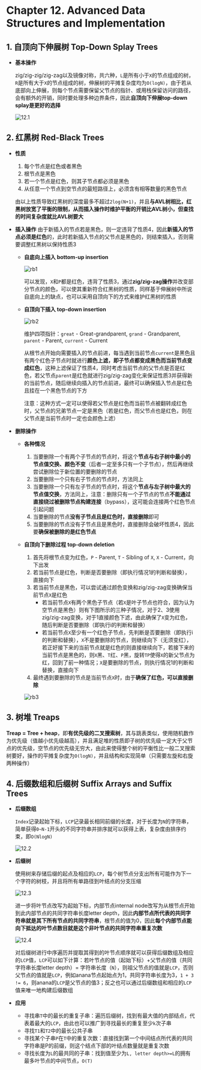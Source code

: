 # Chapter 12. Advanced Data Structures and Implementation

## 1. 自顶向下伸展树 Top-Down Splay Trees

- **基本操作**

  zig/zig-zig/zig-zag以及镜像对称，共六种，`L`是所有小于`X`的节点组成的树，`R`是所有大于`X`的节点组成的树，伸展树的平摊复杂度均为`O(logN)`，由于若从底部向上伸展，则每个节点需要保留父节点的指针、或用栈保留访问的路径，会有额外的开销，同时要处理多种边界条件，因此**自顶向下伸展top-down splay是更好的选择**

  ![12.1](images/12.1.png)

## 2. 红黑树 Red-Black Trees

- **性质**
  1. 每个节点是红色或者黑色
  1. 根节点是黑色
  1. 若一个节点是红色，则其子节点都必须是黑色
  1. 从任意一个节点到空节点的最短路径上，必须含有相等数量的黑色节点
  
  由以上性质导致红黑树的深度最多不超过`2log(N+1)`，并且**与AVL树相比，红黑树放宽了平衡的限制，从而插入操作时维护平衡的开销比AVL树小，但查找的时间复杂度就比AVL树要大**
- **插入操作**
  由于新插入的节点若是黑色，则一定违背了性质4，因此**新插入的节点必须是红色**的，此时若新插入节点的父节点是黑色的，则结束插入，否则需要调整红黑树以保持性质3
  - **自底向上插入 bottom-up insertion**

    ![rb1](images/rb1.png)

    可以发现，`X`和`P`都是红色，违背了性质3，通过**zig/zig-zag操作**并改变部分节点的颜色，可以使其重新符合红黑树的性质，同样基于伸展树中所说自底向上的缺点，也可以采用自顶向下的方式来维护红黑树的性质
  - **自顶向下插入 top-down insertion**

    ![rb2](images/rb2.png)
  
    维护四项指针：`great` - Great-grandparent, `grand` - Grandparent, `parent` - Parent, `current` - Current

    从根节点开始向需要插入的节点前进，每当遇到当前节点`current`是黑色且有两个红色子节点时就进行**颜色上滤，即子节点都变成黑色而当前节点变成红色**，这种上滤保证了性质4，同时考虑当前节点的父节点是否是红色，若父节点`parent`是红色就进行zig/zig-zag变化来保证性质3并获得新的当前节点，随后继续向插入的节点前进，最终可以确保插入节点是红色且挂在一个黑色节点的下方

    注意：这种方式一定可以使得若父节点是红色而当前节点被翻转成红色时，父节点的兄弟节点一定是黑色（若是红色，而父节点也是红色，则在父节点是当前节点时一定也会颜色上滤）

- **删除操作**
  - **各种情况**
    1. 当要删除一个有两个子节点的节点时，将这个**节点与右子树中最小的节点值交换、颜色不变**（后者一定至多只有一个子节点），然后再继续尝试删除位于新位置的要删除的节点
    2. 当要删除一个只有右子节点的节点时，方法同上
    3. 当要删除一个只有左子节点的节点时，将这个**节点与左子树中最大的节点值交换**，方法同上，注意：删除只有一个子节点的节点**不能通过直接绕过被删除节点构建连接**（bypass），这可能会连接两个红色节点引起问题
    4. 当要删除的节点**没有子节点且是红色时，直接删除**即可
    5. 当要删除的节点没有子节点且是黑色时，直接删除会破坏性质4，因此要**确保被删除的是红色节点**
  - **自顶向下删除过程 top-down deletion**
    1. 首先将根节点变为红色，`P` - Parent, `T` - Sibling of `X`, `X` - Current，向下出发
    2. 若当前节点是红色，判断是否要删除（即执行情况1的判断和替换），直接向下
    3. 若当前节点是黑色，可以尝试通过颜色变换和zig/zig-zag变换确保当前节点`X`是红色
       - 若当前节点`X`有两个黑色子节点（若`X`是叶子节点也符合，因为认为空节点是黑色）则有下图所示的三种子情况，对于2、3使用zig/zig-zag变换，对于1直接颜色下滤，由此确保了`X`变为红色，随后判断是否要删除（即执行i的判断和替换）
       - 若当前节点`X`至少有一个红色子节点，先判断是否要删除（即执行i的判断和替换），`X`不是要删除的节点，则继续向下（无须变红），若正好接下来的当前节点就是红色的则直接继续向下，若接下来的当前节点是黑色的，则`X`黑、`T`红、`P`黑，旋转`TP`使得`X`的新父节点为红，回到了前一种情况；`X`是要删除的节点，则执行情况1的判断和替换，直接向下
    4. 最终遇到要删除的节点是当前节点`X`时，由于**确保了红色，可以直接删除**

    ![rb3](images/rb3.png)

## 3. 树堆 Treaps

**Treap = Tree + heap**，即**有优先级的二叉搜索树**，其与跳表类似，使用随机数作为优先级（值越小优先级越高），并且满足堆的性质即子树的优先级一定大于父节点的优先级，空节点的优先级无穷大，由此来使得整个树的平衡性比一般二叉搜索树要好，操作的平摊复杂度为`O(logN)`，并且结构和实现简单（只需要左旋和右旋两种操作）

## 4. 后缀数组和后缀树 Suffix Arrays and Suffix Trees

- **后缀数组**

  `Index`记录起始下标，`LCP`记录最长相同前缀的长度，对于长度为`N`的字符串，简单获得`0~N-1`开头的不同字符串并排序就可以获得上表，复杂度由排序约束，即`O(NlogN)`

  ![12.2](images/12.2.png)

- **后缀树**

  使用树来存储后缀的起点及相应的`LCP`，每个树节点分支出所有可能作为下一个字符的树枝，并且将所有单路径到叶结点的分支压缩

  ![12.3](images/12.3.png)

  进一步将叶节点改写为起始下标，内部节点internal node改写为从根节点开始到此内部节点的共同字符串长度letter depth，因此**内部节点所代表的共同字符串就是其下所有节点的共同字符串**，根节点的值为0，因此**每个内部节点能向下抵达的叶节点数目就是这个非叶节点的共同字符串重复次数**

  ![12.4](images/12.4.png)

  对后缀树进行中序遍历并提取其得到的叶节点顺序就可以获得后缀数组及相应的`LCP`值，`LCP`可以如下计算：若叶节点的值（起始下标）+父节点的值（共同字符串长度letter depth）= 字符串长度（`N`），则祖父节点的值就是`LCP`，否则父节点的值就是`LCP`，例如anana节点起始点为1，共同字符串长度为3，`1 + 3 != 6`，则anana的`LCP`是父节点的值3；反之也可以通过后缀数组和相应的`LCP`值来唯一地构建后缀数组

- **应用**
  - 寻找串`T`中的最长的重复子串：遍历后缀树，找到有最大值的内部结点，代表着最大的`LCP`，由此也可以推广到寻找最长的重复至少`k`次子串
  - 寻找`T1`和`T2`中的最长公共子串
  - 寻找某个子串`P`在`T`中的重复次数：直接找到第一个中间结点所代表的共同字符串是P的前缀，则这个结点下部的叶结点数量就是重复次数
  - 寻找长度为`L`的最共同的子串：找到值至少为`L, letter depth>=L`的拥有最多叶节点的中间节点，`O(T)`
